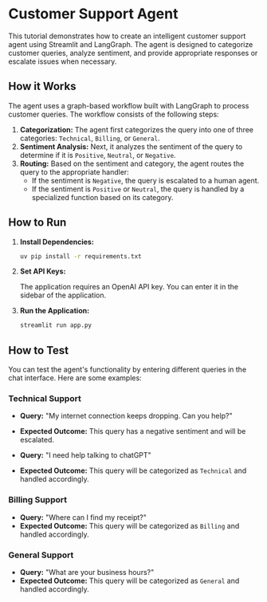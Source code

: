 # Customer Support Agent

This tutorial demonstrates how to create an intelligent customer support agent using Streamlit and LangGraph. The agent is designed to categorize customer queries, analyze sentiment, and provide appropriate responses or escalate issues when necessary.

## How it Works

The agent uses a graph-based workflow built with LangGraph to process customer queries. The workflow consists of the following steps:

1.  **Categorization:** The agent first categorizes the query into one of three categories: `Technical`, `Billing`, or `General`.
2.  **Sentiment Analysis:** Next, it analyzes the sentiment of the query to determine if it is `Positive`, `Neutral`, or `Negative`.
3.  **Routing:** Based on the sentiment and category, the agent routes the query to the appropriate handler:
    *   If the sentiment is `Negative`, the query is escalated to a human agent.
    *   If the sentiment is `Positive` or `Neutral`, the query is handled by a specialized function based on its category.

## How to Run

1.  **Install Dependencies:**

    ```bash
    uv pip install -r requirements.txt
    ```

2.  **Set API Keys:**

    The application requires an OpenAI API key. You can enter it in the sidebar of the application.

3.  **Run the Application:**

    ```bash
    streamlit run app.py
    ```

## How to Test

You can test the agent's functionality by entering different queries in the chat interface. Here are some examples:

### Technical Support

*   **Query:** "My internet connection keeps dropping. Can you help?"
*   **Expected Outcome:** This query has a negative sentiment and will be escalated.

*   **Query:** "I need help talking to chatGPT"
*   **Expected Outcome:** This query will be categorized as `Technical` and handled accordingly.

### Billing Support

*   **Query:** "Where can I find my receipt?"
*   **Expected Outcome:** This query will be categorized as `Billing` and handled accordingly.

### General Support

*   **Query:** "What are your business hours?"
*   **Expected Outcome:** This query will be categorized as `General` and handled accordingly.
